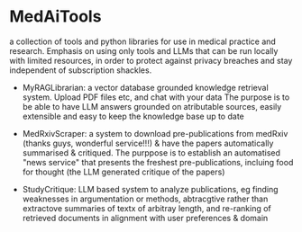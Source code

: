# MedAiTools
a collection of tools and python libraries for use in medical practice and research. Emphasis on using only tools and LLMs that can be run locally with limited resources, in order to protect against privacy breaches and stay independent of subscription shackles.

- MyRAGLibrarian: a vector database grounded knowledge retrieval system. Upload PDF files etc, and chat with your data
  The purpose is to be able to have LLM answers grounded on atributable sources, easily extensible and easy to keep the knowledge base up to date
  
- MedRxivScraper: a system to download pre-publications from medRxiv (thanks guys, wonderful service!!!) & have the papers automatically summarised & critiqued.
  The purppose is to establish an automatised "news service" that presents the freshest pre-publications, incluing food for thought (the LLM generated critique of the papers)

- StudyCritique: LLM based system to analyze publications, eg finding weaknesses in argumentation or methods, abtracgtive rather than extractove summaries of textx of arbitray length, and re-ranking of retrieved documents in alignment with user preferences & domain

  
